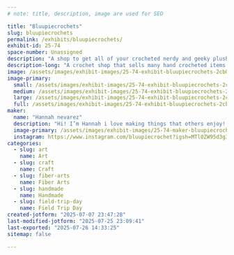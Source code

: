 ```yaml
---
# note: title, description, image are used for SEO

title: "Bluupiecrochets"
slug: bluupiecrochets
permalink: /exhibits/bluupiecrochets/
exhibit-id: 25-74
space-number: Unassigned
description: "A shop to get all of your crocheted nerdy and geeky plushies!"
description-long: "A crochet shop that sells many hand crocheted items that range from pokemon to Mario to stardew valley"
image: /assets/images/exhibit-images/25-74-exhibit-bluupiecrochets-2cb08507-5215-45f2-862e-5cd4d7196c4e-2118-large.jpeg
image-primary: 
  small: /assets/images/exhibit-images/25-74-exhibit-bluupiecrochets-2cb08507-5215-45f2-862e-5cd4d7196c4e-2118-small.jpeg
  medium: /assets/images/exhibit-images/25-74-exhibit-bluupiecrochets-2cb08507-5215-45f2-862e-5cd4d7196c4e-2118-medium.jpeg
  large: /assets/images/exhibit-images/25-74-exhibit-bluupiecrochets-2cb08507-5215-45f2-862e-5cd4d7196c4e-2118-large.jpeg
  full: /assets/images/exhibit-images/25-74-exhibit-bluupiecrochets-2cb08507-5215-45f2-862e-5cd4d7196c4e-2118-full.jpeg
maker: 
  name: "Hannah nevarez"
  description: "Hi! I’m Hannah i love making things that others enjoy! I like seeing how seeing their favorite character made plush makes them light up! I love expressing myself through yarn and spreading joy through this art medium!"
  image-primary: /assets/images/exhibit-images/25-74-maker-bluupiecrochets-img-7056-medium.jpeg
  instagram: https://www.instagram.com/bluupiecrochet?igsh=MTl0ZW95d3g3dGttOQ%3D%3D&utm_source=qr
categories: 
  - slug: art
    name: Art
  - slug: craft
    name: Craft
  - slug: fiber-arts
    name: Fiber Arts
  - slug: handmade
    name: Handmade
  - slug: field-trip-day
    name: Field Trip Day
created-jotform: "2025-07-07 23:47:28"
last-modified-jotform: "2025-07-25 23:09:41"
last-exported: "2025-07-26 14:33:25"
sitemap: false

---
```

